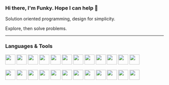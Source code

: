 ### Hi there, I'm Funky. Hope I can help  👋

Solution oriented programming, design for simplicity.

Explore, then solve problems.

---

### Languages & Tools
<p>
  <img height="32" width="32" src="https://cdn.jsdelivr.net/npm/simple-icons@v3/icons/go.svg"/>
  <img height="32" width="32" src="https://cdn.jsdelivr.net/npm/simple-icons@v3/icons/c.svg"/>
  <img height="32" width="32" src="https://cdn.jsdelivr.net/npm/simple-icons@v3/icons/php.svg"/>
  <img height="32" width="32" src="https://cdn.jsdelivr.net/npm/simple-icons@v3/icons/java.svg"/>
  <img height="32" width="32" src="https://cdn.jsdelivr.net/npm/simple-icons@v3/icons/scala.svg"/>
  <img height="32" width="32" src="https://cdn.jsdelivr.net/npm/simple-icons@v3/icons/rust.svg"/>
  <img height="32" width="32" src="https://cdn.jsdelivr.net/npm/simple-icons@v3/icons/python.svg"/>
  <img height="32" width="32" src="https://cdn.jsdelivr.net/npm/simple-icons@v3/icons/clojure.svg"/>
  <img height="32" width="32" src="https://cdn.jsdelivr.net/npm/simple-icons@v3/icons/groovy.svg"/>
  <img height="32" width="32" src="https://cdn.jsdelivr.net/npm/simple-icons@v3/icons/elixir.svg"/>
  <img height="32" width="32" src="https://cdn.jsdelivr.net/npm/simple-icons@v3/icons/gnubash.svg"/>
  <img height="32" width="32" src="https://cdn.jsdelivr.net/npm/simple-icons@v3/icons/acm.svg"/>
</p>
<p>
  <img height="32" width="32" src="https://cdn.jsdelivr.net/npm/simple-icons@v3/icons/linux.svg"/>
  <img height="32" width="32" src="https://cdn.jsdelivr.net/npm/simple-icons@v3/icons/apachekafka.svg"/>
  <img height="32" width="32" src="https://cdn.jsdelivr.net/npm/simple-icons@v3/icons/apachepulsar.svg"/>
  <img height="32" width="32" src="https://cdn.jsdelivr.net/npm/simple-icons@v3/icons/mysql.svg"/>
  <img height="32" width="32" src="https://cdn.jsdelivr.net/npm/simple-icons@v3/icons/amazonaws.svg"/>
  <img height="32" width="32" src="https://cdn.jsdelivr.net/npm/simple-icons@v3/icons/apachecassandra.svg"/>
  <img height="32" width="32" src="https://cdn.jsdelivr.net/npm/simple-icons@v3/icons/apacheflink.svg"/>
  <img height="32" width="32" src="https://cdn.jsdelivr.net/npm/simple-icons@v3/icons/docker.svg"/>
  <img height="32" width="32" src="https://cdn.jsdelivr.net/npm/simple-icons@v3/icons/gnu.svg"/>
  <img height="32" width="32" src="https://cdn.jsdelivr.net/npm/simple-icons@v3/icons/hive.svg"/>
  <img height="32" width="32" src="https://cdn.jsdelivr.net/npm/simple-icons@v3/icons/influxdb.svg"/>
  <img height="32" width="32" src="https://cdn.jsdelivr.net/npm/simple-icons@v3/icons/vim.svg"/>
</p>

